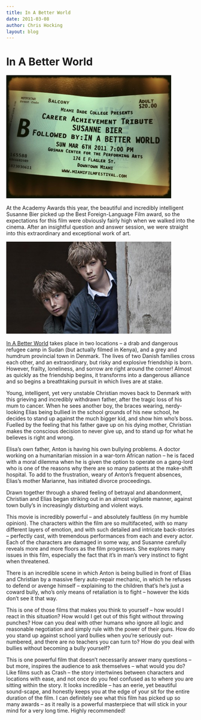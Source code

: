 ```yaml
---
title: In A Better World
date: 2011-03-08
author: Chris Hocking
layout: blog
---
```

# In A Better World

![](/static/blog/2011-03-inabetterworld_ticket-441x329.jpg "inabetterworld_ticket")

At the Academy Awards this year, the beautiful and incredibly intelligent Susanne Bier picked up the Best Foreign-Language Film award, so the expectations for this film were obviously fairly high when we walked into the cinema. After an insightful question and answer session, we were straight into this extraordinary and exceptional work of art.

![](/static/blog/2011-03-inabetterworld_frame-441x246.jpg "inabetterworld_frame")

[In A Better World](http://www.imdb.com/title/tt1340107/ "IMDB") takes place in two locations – a drab and dangerous refugee camp in Sudan (but actually filmed in Kenya), and a grey and humdrum provincial town in Denmark. The lives of two Danish families cross each other, and an extraordinary, but risky and explosive friendship is born. However, frailty, loneliness, and sorrow are right around the corner! Almost as quickly as the friendship begins, it transforms into a dangerous alliance and so begins a breathtaking pursuit in which lives are at stake.

Young, intelligent, yet very unstable Christian moves back to Denmark with this grieving and incredibly withdrawn father, after the tragic loss of his mum to cancer. When he sees another boy, the braces wearing, nerdy-looking Elias being bullied in the school grounds of his new school, he decides to stand up against the much bigger kid, and show him who’s boss. Fuelled by the feeling that his father gave up on his dying mother, Christian makes the conscious decision to never give up, and to stand up for what he believes is right and wrong.

Elisa’s own father, Anton is having his own bullying problems. A doctor working on a humanitarian mission in a war-torn African nation – he is faced with a moral dilemma when he is given the option to operate on a gang-lord who is one of the reasons why there are so many patients at the make-shift hospital. To add to the frustration, weary of Anton’s frequent absences, Elias’s mother Marianne, has initiated divorce proceedings.

Drawn together through a shared feeling of betrayal and abandonment, Christian and Elias began striking out in an almost vigilante manner, against town bully’s in increasingly disturbing and violent ways.

This movie is incredibly powerful – and absolutely faultless (in my humble opinion). The characters within the film are so multifaceted, with so many different layers of emotion, and with such detailed and intricate back-stories – perfectly cast, with tremendous performances from each and every actor. Each of the characters are damaged in some way, and Susanne carefully reveals more and more floors as the film progresses. She explores many issues in this film, especially the fact that it’s in man’s very instinct to fight when threatened.

There is an incredible scene in which Anton is being bullied in front of Elias and Christian by a massive fiery auto-repair mechanic, in which he refuses to defend or avenge himself – explaining to the children that’s he’s just a coward bully, who’s only means of retaliation is to fight – however the kids don’t see it that way.

This is one of those films that makes you think to yourself – how would I react in this situation? How would I get out of this fight without throwing punches? How can you deal with other humans who ignore all logic and reasonable negotiation and simply rule with the power of their guns. How do you stand up against school yard bullies when you’re seriously out-numbered, and there are no teachers you can turn to? How do you deal with bullies without becoming a bully yourself?

This is one powerful film that doesn’t necessarily answer many questions – but more, inspires the audience to ask themselves – what would you do? Like films such as Crash – the story intertwines between characters and locations with ease, and not once do you feel confused as to where you are sitting within the story. It looks incredible – has an eerie, yet beautiful sound-scape, and honestly keeps you at the edge of your sit for the entire duration of the film. I can definitely see what this film has picked up so many awards – as it really is a powerful masterpiece that will stick in your mind for a very long time. Highly recommended!